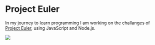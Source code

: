 # Project Euler

In my journey to learn programming I am working on the challanges of [Project Euler](http://projecteuler.net/), using JavaScript and Node.js.

![](http://projecteuler.net/profile/vadimbrodsky.png)